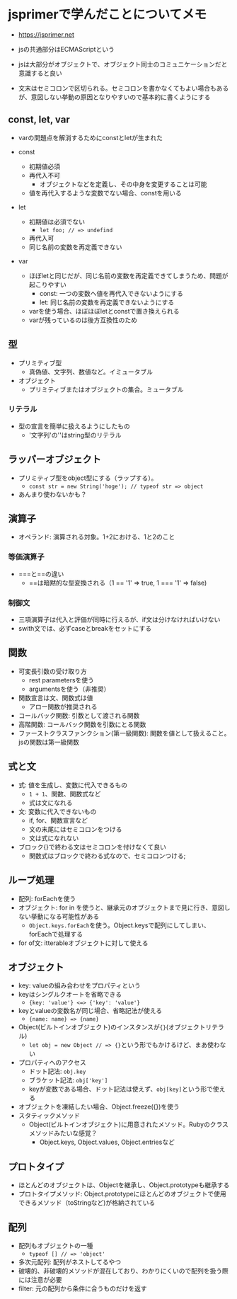 # jsprimerで学んだことについてメモ

- https://jsprimer.net

- jsの共通部分はECMAScriptという
- jsは大部分がオブジェクトで、オブジェクト同士のコミュニケーションだと意識すると良い
- 文末はセミコロンで区切られる。セミコロンを書かなくてもよい場合もあるが、意図しない挙動の原因となりやすいので基本的に書くようにする

## const, let, var
- varの問題点を解消するためにconstとletが生まれた

- const
  - 初期値必須
  - 再代入不可
    - オブジェクトなどを定義し、その中身を変更することは可能
  - 値を再代入するような変数でない場合、constを用いる
- let
  - 初期値は必須でない
    - `let foo; // => undefind`
  - 再代入可
  - 同じ名前の変数を再定義できない
- var
  - ほぼletと同じだが、同じ名前の変数を再定義できてしまうため、問題が起こりやすい
    - const: 一つの変数へ値を再代入できないようにする
    - let: 同じ名前の変数を再定義できないようにする
  - varを使う場合、ほぼほぼletとconstで置き換えられる
  - varが残っているのは後方互換性のため

## 型

- プリミティブ型
  - 真偽値、文字列、数値など。イミュータブル
- オブジェクト
  - プリミティブまたはオブジェクトの集合。ミュータブル
### リテラル
- 型の宣言を簡単に扱えるようにしたもの
  - '文字列'の''はstring型のリテラル

## ラッパーオブジェクト
- プリミティブ型をobject型にする（ラップする）。
  - `const str = new String('hoge'); // typeof str => object`
- あんまり使わないかも？

## 演算子
- オペランド: 演算される対象。1+2における、1と2のこと

### 等価演算子
- ===と==の違い
  - ==は暗黙的な型変換される（1 == '1' => true, 1 === '1' => false)

### 制御文

- 三項演算子は代入と評価が同時に行えるが、if文は分けなければいけない
- swith文では、必ずcaseとbreakをセットにする

## 関数

- 可変長引数の受け取り方
  - rest parametersを使う
  - argumentsを使う（非推奨）
- 関数宣言は文、関数式は値
  - アロー関数が推奨される
- コールバック関数: 引数として渡される関数
- 高階関数: コールバック関数を引数にとる関数
- ファーストクラスファンクション(第一級関数): 関数を値として扱えること。jsの関数は第一級関数

## 式と文

- 式: 値を生成し、変数に代入できるもの
  - `1 + 1`、関数、関数式など
  - 式は文になれる
- 文: 変数に代入できないもの
  - if, for、関数宣言など
  - 文の末尾にはセミコロンをつける
  - 文は式になれない
- ブロック{}で終わる文はセミコロンを付けなくて良い
  - 関数式はブロックで終わる式なので、セミコロンつける;

## ループ処理

- 配列: forEachを使う
- オブジェクト: for in を使うと、継承元のオブジェクトまで見に行き、意図しない挙動になる可能性がある
  - `Object.keys.forEach`を使う。Object.keysで配列にしてしまい、forEachで処理する
- for of文: itterableオブジェクトに対して使える

## オブジェクト

- key: valueの組み合わせをプロパティという
- keyはシングルクオートを省略できる
  - `{key: 'value'} <=> {'key': 'value'}`
- keyとvalueの変数名が同じ場合、省略記法が使える
  - `{name: name} => {name}`
- Object(ビルトインオブジェクト)のインスタンスが`{}`(オブジェクトリテラル)
  - `let obj = new Object // => {}`という形でもかけるけど、まあ使わない
- プロパティへのアクセス
  - ドット記法: `obj.key`
  - ブラケット記法: `obj['key']`
  - keyが変数である場合、ドット記法は使えず、`obj[key]`という形で使える
- オブジェクトを凍結したい場合、Object.freeze({})を使う
- スタティックメソッド
  - Object(ビルトインオブジェクト)に用意されたメソッド。Rubyのクラスメソッドみたいな感覚？
    - Object.keys, Object.values, Object.entriesなど

## プロトタイプ

- ほとんどのオブジェクトは、Objectを継承し、Object.prototypeも継承する
- プロトタイプメソッド: Object.prototypeにほとんどのオブジェクトで使用できるメソッド（toStringなど)が格納されている

## 配列

- 配列もオブジェクトの一種
  - `typeof [] // => 'object'`
- 多次元配列: 配列がネストしてるやつ
- 破壊的、非破壊的メソッドが混在しており、わかりにくいので配列を扱う際には注意が必要
- filter: 元の配列から条件に合うものだけを返す
